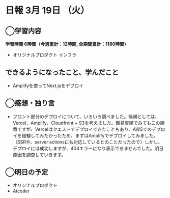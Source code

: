 # 日報  3月 19日 （火）

## ◯学習内容

**学習時間  6時間（今週累計：12時間, 全期間累計：1180時間）**

- オリジナルプロダクト インフラ

## できるようになったこと、学んだこと

- Amplifyを使ってNext.jsをデプロイ

## ◯感想・独り言

- フロント部分のデプロイについて、いろいろ調べました。候補としては、Vercel、Amplify、Cloudfront + S3を考えました。難易度順でみてもこの順番ですが、Vercelはクエストでデプロイできたこともあり、AWSでのデプロイを経験してみたかったため、まずはAmplifyでデプロイしてみました。（SSRや、server actionsにも対応しているとのことだったので）しかし、デプロイには成功しますが、404エラーになり表示できませんでした。明日原因を調査していきます。

## ◯明日の予定

- オリジナルプロダクト
- Atcoder
